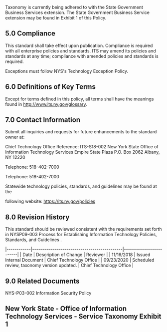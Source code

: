 Taxonomy is currently being adhered to with the State Government Business Services extension. The State Government Business Service extension may be found in Exhibit 1 of this Policy.

## **5.0 Compliance**

This standard shall take effect upon publication. Compliance is required with all enterprise policies and standards. ITS may amend its policies and standards at any time; compliance with amended policies and standards is required.

Exceptions must follow NYS's Technology Exception Policy.

## **6.0 Definitions of Key Terms**

Except for terms defined in this policy, all terms shall have the meanings found in http://www.its.ny.gov/glossary.

## **7.0 Contact Information**

Submit all inquiries and requests for future enhancements to the standard owner at:

Chief Technology Office Reference: ITS-S18-002 New York State Office of Information Technology Services Empire State Plaza P.O. Box 2062 Albany, NY 12220

Telephone: 518-402-7000

Telephone: 518-402-7000

Statewide technology policies, standards, and guidelines may be found at the

following website: https://its.ny.gov/policies

## **8.0 Revision History**

This standard should be reviewed consistent with the requirements set forth in NYSP09-003 Process for Establishing Information Technology Policies, Standards, and Guidelines .

|------------|---------------------------------------------|-------------------------|
| Date       | Description of Change                       | Reviewer                |
| 11/16/2018 | Issued Internal Document                    | Chief Technology Office |
| 09/23/2020 | Scheduled review, taxonomy version updated. | Chief Technology Office |

## **9.0 Related Documents**

NYS-P03-002 Information Security Policy

## **New York State - Office of Information Technology Services - Service Taxonomy Exhibit 1**